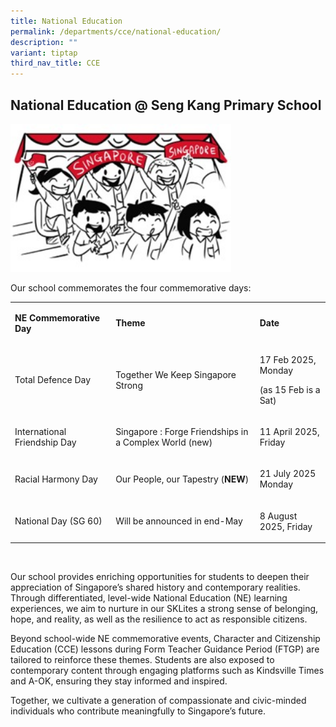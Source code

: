 ```yaml
---
title: National Education
permalink: /departments/cce/national-education/
description: ""
variant: tiptap
third_nav_title: CCE
---
```

<h2><strong>National Education @ Seng Kang Primary School</strong></h2>
<div class="isomer-image-wrapper">
<img style="width: 70%;" height="auto" width="100%" alt="" src="/images/ne2025.jpg">
</div>
<p>Our school commemorates the four commemorative days:</p>
<table style="minWidth: 75px">
<colgroup>
<col>
<col>
<col>
</colgroup>
<tbody>
<tr>
<td rowspan="1" colspan="1">
<p><strong>NE Commemorative Day</strong>
</p>
</td>
<td rowspan="1" colspan="1">
<p><strong>Theme</strong>
</p>
</td>
<td rowspan="1" colspan="1">
<p><strong>Date</strong>
</p>
</td>
</tr>
<tr>
<td rowspan="1" colspan="1">
<p>Total Defence Day</p>
</td>
<td rowspan="1" colspan="1">
<p>Together We Keep Singapore Strong</p>
</td>
<td rowspan="1" colspan="1">
<p>17 Feb 2025, Monday</p>
<p>(as 15 Feb is a Sat)</p>
</td>
</tr>
<tr>
<td rowspan="1" colspan="1">
<p>International Friendship Day</p>
</td>
<td rowspan="1" colspan="1">
<p>Singapore : Forge Friendships in a Complex World (new)</p>
</td>
<td rowspan="1" colspan="1">
<p>11 April 2025, Friday</p>
</td>
</tr>
<tr>
<td rowspan="1" colspan="1">
<p>Racial Harmony Day</p>
</td>
<td rowspan="1" colspan="1">
<p>Our People, our Tapestry (<strong>NEW</strong>)</p>
</td>
<td rowspan="1" colspan="1">
<p>21 July 2025 Monday</p>
</td>
</tr>
<tr>
<td rowspan="1" colspan="1">
<p>National Day (SG 60)</p>
</td>
<td rowspan="1" colspan="1">
<p>Will be announced in end-May</p>
</td>
<td rowspan="1" colspan="1">
<p>8 August 2025, Friday</p>
</td>
</tr>
</tbody>
</table>
<p>&nbsp;</p>
<p>Our school provides enriching opportunities for students to deepen their
appreciation of Singapore’s shared history and contemporary realities.
Through differentiated, level-wide National Education (NE) learning experiences,
we aim to nurture in our SKLites a strong sense of belonging, hope, and
reality, as well as the resilience to act as responsible citizens.</p>
<p>Beyond school-wide NE commemorative events, Character and Citizenship
Education (CCE) lessons during Form Teacher Guidance Period (FTGP) are
tailored to reinforce these themes. Students are also exposed to contemporary
content through engaging platforms such as Kindsville Times and A-OK, ensuring
they stay informed and inspired.</p>
<p>Together, we cultivate a generation of compassionate and civic-minded
individuals who contribute meaningfully to Singapore’s future.</p>